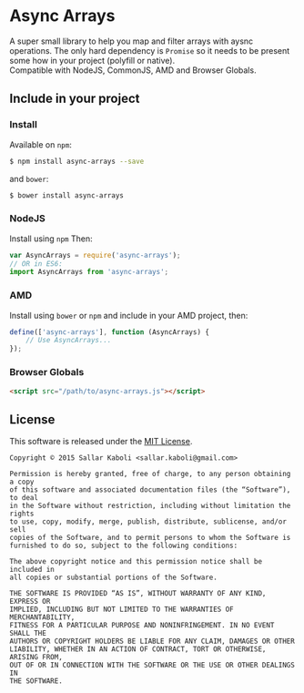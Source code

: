 Async Arrays
===
A super small library to help you map and filter arrays with aysnc operations. The only hard dependency is `Promise` 
so it needs to be present some how in your project (polyfill or native).  
Compatible with NodeJS, CommonJS, AMD and Browser Globals.

## Include in your project
### Install
Available on `npm`:
```bash
$ npm install async-arrays --save
```

and `bower`:
```bash
$ bower install async-arrays
```

### NodeJS
Install using `npm` Then:
```javascript
var AsyncArrays = require('async-arrays');
// OR in ES6:
import AsyncArrays from 'async-arrays';
```

### AMD
Install using `bower` or `npm` and include in your AMD project, then:
```javascript
define(['async-arrays'], function (AsyncArrays) {
    // Use AsyncArrays...
});
```

### Browser Globals
```html
<script src="/path/to/async-arrays.js"></script>
```

## License
This software is released under the [MIT License](http://sallar.mit-license.org/).  

    Copyright © 2015 Sallar Kaboli <sallar.kaboli@gmail.com>
    
    Permission is hereby granted, free of charge, to any person obtaining a copy
    of this software and associated documentation files (the “Software”), to deal
    in the Software without restriction, including without limitation the rights
    to use, copy, modify, merge, publish, distribute, sublicense, and/or sell
    copies of the Software, and to permit persons to whom the Software is
    furnished to do so, subject to the following conditions:
    
    The above copyright notice and this permission notice shall be included in
    all copies or substantial portions of the Software.
    
    THE SOFTWARE IS PROVIDED “AS IS”, WITHOUT WARRANTY OF ANY KIND, EXPRESS OR
    IMPLIED, INCLUDING BUT NOT LIMITED TO THE WARRANTIES OF MERCHANTABILITY,
    FITNESS FOR A PARTICULAR PURPOSE AND NONINFRINGEMENT. IN NO EVENT SHALL THE
    AUTHORS OR COPYRIGHT HOLDERS BE LIABLE FOR ANY CLAIM, DAMAGES OR OTHER
    LIABILITY, WHETHER IN AN ACTION OF CONTRACT, TORT OR OTHERWISE, ARISING FROM,
    OUT OF OR IN CONNECTION WITH THE SOFTWARE OR THE USE OR OTHER DEALINGS IN
    THE SOFTWARE.
    